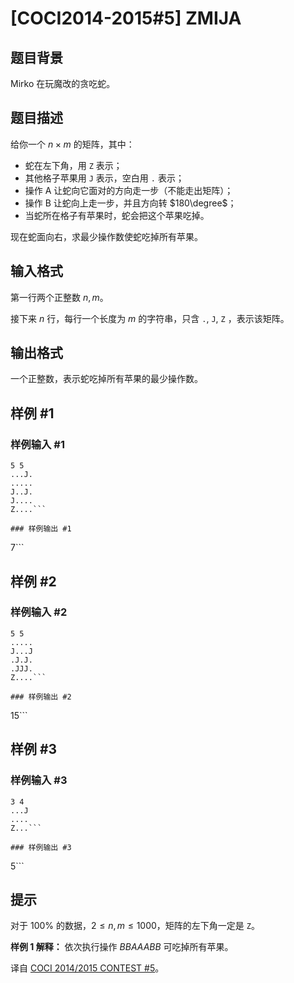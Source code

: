 # [COCI2014-2015#5] ZMIJA

## 题目背景

Mirko 在玩魔改的贪吃蛇。

## 题目描述

给你一个 $n\times m$ 的矩阵，其中：

- 蛇在左下角，用 `Z` 表示；
- 其他格子苹果用 `J` 表示，空白用 `.` 表示；
- 操作 A 让蛇向它面对的方向走一步（不能走出矩阵）；
- 操作 B 让蛇向上走一步，并且方向转 $180\degree$；
- 当蛇所在格子有苹果时，蛇会把这个苹果吃掉。

现在蛇面向右，求最少操作数使蛇吃掉所有苹果。

## 输入格式

第一行两个正整数 $n,m$。

接下来 $n$ 行，每行一个长度为 $m$ 的字符串，只含 `.`, `J`, `Z` ，表示该矩阵。

## 输出格式

一个正整数，表示蛇吃掉所有苹果的最少操作数。

## 样例 #1

### 样例输入 #1
```
5 5
...J.
.....
J..J.
J....
Z....```

### 样例输出 #1

```
7```

## 样例 #2

### 样例输入 #2
```
5 5
.....
J...J
.J.J.
.JJJ.
Z....```

### 样例输出 #2

```
15```

## 样例 #3

### 样例输入 #3
```
3 4
...J
....
Z...```

### 样例输出 #3

```
5```

## 提示

对于 $100\%$ 的数据，$2 \leq n,m \leq 1000$，矩阵的左下角一定是 `Z`。

**样例 1 解释：** 依次执行操作 $BBAAABB$ 可吃掉所有苹果。

译自 [COCI 2014/2015 CONTEST #5](https://hsin.hr/coci/archive/2014_2015/contest5_tasks.pdf)。
